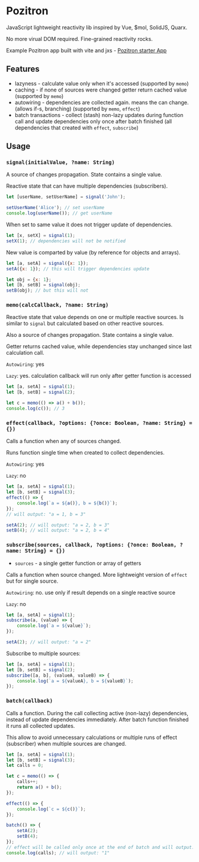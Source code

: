 # Pozitron
JavaScript lightweight reactivity lib inspired by Vue, $mol, SolidJS, Quarx.

No more virual DOM required. Fine-grained reactivity rocks.

Example Pozitron app built with vite and jxs - [Pozitron starter App](https://github.com/NesCafe62/vite-pozitron-starter)

## Features
* lazyness - calculate value only when it's accessed (supported by `memo`)
* caching - if none of sources were changed getter return cached value (supported by `memo`)
* autowiring - dependencies are collected again. means the can change. (allows if-s, branching) (supported by `memo`, `effect`)
* batch transactions - collect (stash) non-lazy updates during function call and update dependencies only once after batch finished (all dependencies that created with `effect`, `subscribe`)

## Usage

### `signal(initialValue, ?name: String)`
A source of changes propagation. State contains a single value.

Reactive state that can have multiple dependencies (subscribers).

```js
let [userName, setUserName] = signal('John');

setUserName('Alice'); // set userName
console.log(userName()); // get userName
```

When set to same value it does not trigger update of dependencies.
```js
let [x, setX] = signal(1);
setX(1); // dependencies will not be notified
```

New value is comparted by value (by reference for objects and arrays).
```js
let [a, setA] = signal({x: 1});
setA({x: 1}); // this will trigger dependencies update

let obj = {x: 1};
let [b, setB] = signal(obj);
setB(obj); // but this will not
```



### `memo(calcCallback, ?name: String)`
Reactive state that value depends on one or multiple reactive sources. Is similar to `signal` but calculated based on other reactive sources.

Also a source of changes propagation. State contains a single value.

Getter returns cached value, while dependencies stay unchanged since last calculation call.

`Autowiring`: yes

`Lazy`: yes. calculation callback will run only after getter function is accessed

```js
let [a, setA] = signal(1);
let [b, setB] = signal(2);

let c = memo(() => a() + b());
console.log(c()); // 3
```



### `effect(callback, ?options: {?once: Boolean, ?name: String} = {})`
Calls a function when any of sources changed.

Runs function single time when created to collect dependencies.

`Autowiring`: yes

`Lazy`: no
```js
let [a, setA] = signal(1);
let [b, setB] = signal(3);
effect(() => {
    console.log(`a = ${a()}, b = ${b()}`);
});
// will output: "a = 1, b = 3"

setA(2); // will output: "a = 2, b = 3"
setB(4); // will output: "a = 2, b = 4"
```



### `subscribe(sources, callback, ?options: {?once: Boolean, ?name: String} = {})`

* `sources` - a single getter function or array of getters

Calls a function when source changed. More lightweight version of `effect` but for single source.

`Autowiring`: no. use only if result depends on a single reactive source

`Lazy`: no
```js
let [a, setA] = signal(1);
subscribe(a, (value) => {
    console.log(`a = ${value}`);
});

setA(2); // will output: "a = 2"
```

Subscribe to multiple sources:
```js
let [a, setA] = signal(1);
let [b, setB] = signal(2);
subscribe([a, b], (valueA, valueB) => {
    console.log(`a = ${valueA}, b = ${valueB}`);
});
```



### `batch(callback)`
Calls a function. During the call collecting active (non-lazy) dependencies, instead of update dependencies immediately. After batch function finished it runs all collected updates.

This allow to avoid unnecessary calculations or multiple runs of effect (subscriber) when multiple sources are changed.
```js
let [a, setA] = signal(1);
let [b, setB] = signal(3);
let calls = 0;

let c = memo(() => {
    calls++;
    return a() + b();
});

effect(() => {
    console.log(`c = ${c()}`);
});

batch(() => {
    setA(2);
    setB(4);
});
// effect will be called only once at the end of batch and will output: "c = 6"
console.log(calls); // will output: "1"
```
